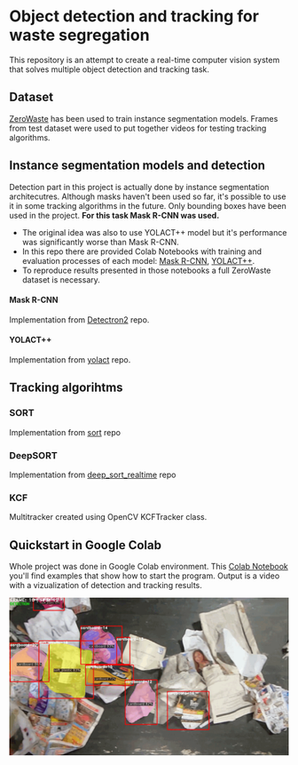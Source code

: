 # Object detection and tracking for waste segregation

This repository is an attempt to create a real-time computer vision system that solves multiple object detection and tracking task.

## Dataset
[ZeroWaste](https://github.com/dbash/zerowaste/) has been used to train instance segmentation models. Frames from test dataset were used to put together videos for testing tracking algorithms.

## Instance segmentation models and detection
Detection part in this project is actually done by instance segmentation architecutres. Although masks haven't been used so far, it's possible to use it in some tracking algorithms in the future. Only bounding boxes have been used in the project. **For this task Mask R-CNN was used.**


 - The original idea was also to use YOLACT++ model but it's performance was significantly worse than Mask R-CNN. 
 - In this repo there are provided Colab Notebooks with training and evaluation processes of each model: [Mask R-CNN](detection/maskrcnn/), [YOLACT++](detection/yolact++/).
- To reproduce results presented in those notebooks a full ZeroWaste dataset is necessary. 
#### Mask R-CNN
Implementation from [Detectron2](https://github.com/facebookresearch/detectron2) repo.
#### YOLACT++
Implementation from [yolact](https://github.com/dbolya/yolact) repo.
 
 ## Tracking algorihtms
 
 ### SORT
 Implementation from [sort](https://github.com/abewley/sort) repo
 
 ### DeepSORT
  Implementation from [deep_sort_realtime](https://github.com/levan92/deep_sort_realtime) repo
  
 ### KCF
Multitracker created using OpenCV KCFTracker class.

## Quickstart in Google Colab
Whole project was done in Google Colab environment. This [Colab Notebook](https://colab.research.google.com/drive/1SA4f0LhkRf6HNSk1X6s-yK0NZI2ly2Ex#scrollTo=2iLf2_sVnH4F) you'll find examples that show how to start the program. Output is a video with a vizualization of detection and tracking results.

![](videos/output_example.gif)
